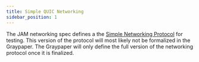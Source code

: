 ```yaml
---
title: Simple QUIC Networking
sidebar_position: 1
---
```


The JAM networking spec defines a the [Simple Networking Protocol](./spec.md) for testing. This version of the protocol will most likely not be formalized in the Graypaper. The Graypaper will only define the full version of the networking protocol once it is finalized.
